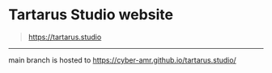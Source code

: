 # Tartarus Studio website

> https://tartarus.studio

---

main branch is hosted to https://cyber-amr.github.io/tartarus.studio/

